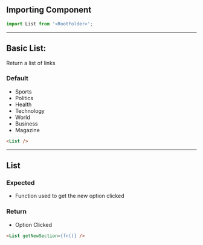 ## Importing Component

```js static
import List from '<RootFolder>';
```

<hr/>

## Basic List:

Return a list of links

### Default
- Sports
- Politics
- Health
- Technology
- World
- Business
- Magazine

```html
<List />
```

<hr/>

## List 

### Expected

- Function used to get the new option clicked

### Return

- Option Clicked

```html
<List getNewSection={fn()} />
```
